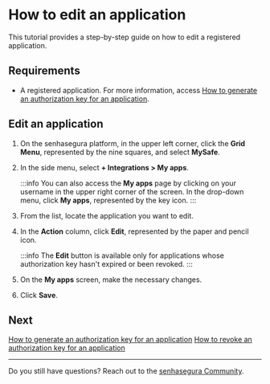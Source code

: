 # How to edit an application

This tutorial provides a step-by-step guide on how to edit a registered application.

## Requirements

* A registered application. For more information, access [How to generate an authorization key for an application](/v3-32/docs/mysafe-myapps-how-to-generate-an-authorization-key).


## Edit an application

1. On the senhasegura platform, in the upper left corner, click the **Grid Menu**, represented by the nine squares, and select **MySafe**.
2. In the side menu, select **+ Integrations > My apps**.

    :::info
    You can also access the **My apps** page by clicking on your username in the upper right corner of the screen. In the drop-down menu, click **My apps**, represented by the key icon.
    :::
    
3. From the list, locate the application you want to edit.
4. In the **Action** column, click **Edit**, represented by the paper and pencil icon.

    
    :::info
    The **Edit** button is available only for applications whose authorization key hasn't expired or been revoked.
    :::

6. On the **My apps** screen, make the necessary changes.
7. Click **Save**.

## **Next**
[How to generate an authorization key for an application](/v3-32/docs/mysafe-myapps-how-to-generate-an-authorization-key)
[How to revoke an authorization key for an application](/v3-32/docs/mysafe-myapps-how-to-revoke-an-authorization-key-for-an-application)


* * *

Do you still have questions? Reach out to the [senhasegura Community](https://community.senhasegura.io/).

